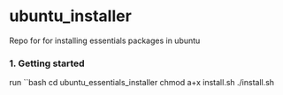 # ubuntu_installer
Repo for for installing essentials packages in ubuntu
### 1. Getting started
run 
``bash
cd ubuntu_essentials_installer
chmod a+x install.sh
./install.sh
